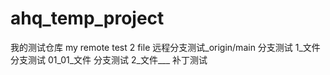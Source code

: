 # ahq_temp_project
我的测试仓库
my remote test 2 file
远程分支测试_origin/main
分支测试 1_文件
分支测试 01_01_文件
分支测试 2_文件___
补丁测试
